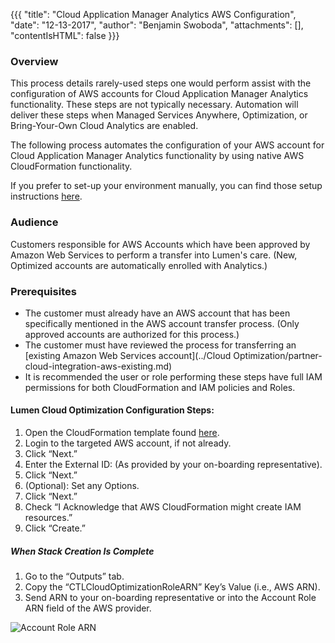 {{{
  "title": "Cloud Application Manager Analytics AWS Configuration",
  "date": "12-13-2017",
  "author": "Benjamin Swoboda",
  "attachments": [],
  "contentIsHTML": false
}}}

### Overview
This process details rarely-used steps one would perform assist with the configuration of AWS accounts for Cloud Application Manager Analytics functionality. These steps are not typically necessary. Automation will deliver these steps when Managed Services Anywhere, Optimization, or Bring-Your-Own Cloud Analytics are enabled.

The following process automates the configuration of your AWS account for Cloud Application Manager Analytics functionality by using native AWS CloudFormation functionality. 

If you prefer to set-up your environment manually, you can find those setup instructions [here](CloudApplicationManagerAnalyticsAWSSetup-Manual.md).  

### Audience

Customers responsible for AWS Accounts which have been approved by Amazon Web Services to perform a transfer into Lumen's care. (New, Optimized accounts are automatically enrolled with Analytics.)

### Prerequisites

* The customer must already have an AWS account that has been specifically mentioned in the AWS account transfer process. (Only approved accounts are authorized for this process.)
* The customer must have reviewed the process for transferring an [existing Amazon Web Services account](../Cloud Optimization/partner-cloud-integration-aws-existing.md)
* It is recommended the user or role performing these steps have full IAM permissions for both CloudFormation and IAM policies and Roles.

#### Lumen Cloud Optimization Configuration Steps:

1. Open the CloudFormation template found [here](https://console.aws.amazon.com/cloudformation/home?region=us-east-2#/stacks/new?stackName=CTL-CloudOptimization-IAM-Stack&templateURL=https%3A%2F%2Fs3.us-east-2.amazonaws.com%2Fctl-cloudoptimization%2FCTLCloudOptimizationIAMPolicy.template.json).
2. Login to the targeted AWS account, if not already.
3. Click “Next.”
4. Enter the External ID: (As provided by your on-boarding representative).
5. Click “Next.”
6. (Optional): Set any Options.
7. Click “Next.”
8. Check “I Acknowledge that AWS CloudFormation might create IAM resources.”
9. Click “Create.”

##### When Stack Creation Is Complete
1. Go to the “Outputs” tab.
2. Copy the “CTLCloudOptimizationRoleARN” Key’s Value (i.e., AWS ARN).
3. Send ARN to your on-boarding representative or into the Account Role ARN field of the AWS provider.

  ![Account Role ARN](../../images/cloud-application-manager/CINT_AWS_AccountRoleARN.1.png)
